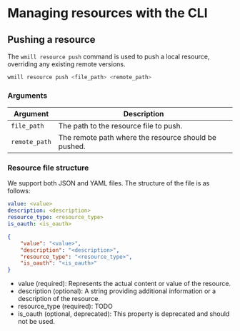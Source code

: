 # Managing resources with the CLI

## Pushing a resource

The `wmill resource push` command is used to push a local resource, overriding any existing remote versions.

```bash
wmill resource push <file_path> <remote_path>
```

### Arguments

| Argument      | Description                                          |
| ------------- | ---------------------------------------------------- |
| `file_path`   | The path to the resource file to push.               |
| `remote_path` | The remote path where the resource should be pushed. |

### Resource file structure

We support both JSON and YAML files. The structure of the file is as follows:

```yaml
value: <value>
description: <description>
resource_type: <resource_type>
is_oauth: <is_oauth>
```

```JSON
{
    "value": "<value>",
    "description": "<description>",
    "resource_type": "<resource_type>",
    "is_oauth": "<is_oauth>"
}
```

- value (required): Represents the actual content or value of the resource.
- description (optional): A string providing additional information or a description of the resource.
- resource_type (required): TODO
- is_oauth (optional, deprecated): This property is deprecated and should not be used.

